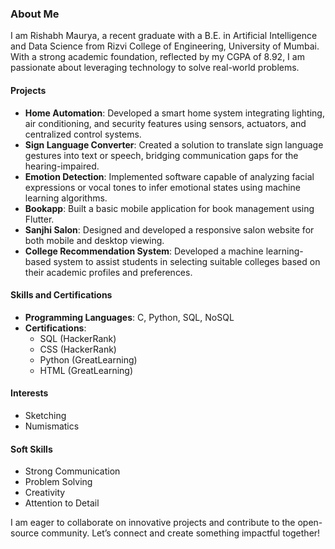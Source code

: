 ### About Me

I am Rishabh Maurya, a recent graduate with a B.E. in Artificial Intelligence and Data Science from Rizvi College of Engineering, University of Mumbai. With a strong academic foundation, reflected by my CGPA of 8.92, I am passionate about leveraging technology to solve real-world problems.

#### Projects

- **Home Automation**: Developed a smart home system integrating lighting, air conditioning, and security features using sensors, actuators, and centralized control systems.
- **Sign Language Converter**: Created a solution to translate sign language gestures into text or speech, bridging communication gaps for the hearing-impaired.
- **Emotion Detection**: Implemented software capable of analyzing facial expressions or vocal tones to infer emotional states using machine learning algorithms.
- **Bookapp**: Built a basic mobile application for book management using Flutter.
- **Sanjhi Salon**: Designed and developed a responsive salon website for both mobile and desktop viewing.
- **College Recommendation System**: Developed a machine learning-based system to assist students in selecting suitable colleges based on their academic profiles and preferences.

#### Skills and Certifications

- **Programming Languages**: C, Python, SQL, NoSQL
- **Certifications**: 
  - SQL (HackerRank)
  - CSS (HackerRank)
  - Python (GreatLearning)
  - HTML (GreatLearning)

#### Interests

- Sketching
- Numismatics

#### Soft Skills

- Strong Communication
- Problem Solving
- Creativity
- Attention to Detail

I am eager to collaborate on innovative projects and contribute to the open-source community. Let’s connect and create something impactful together!
